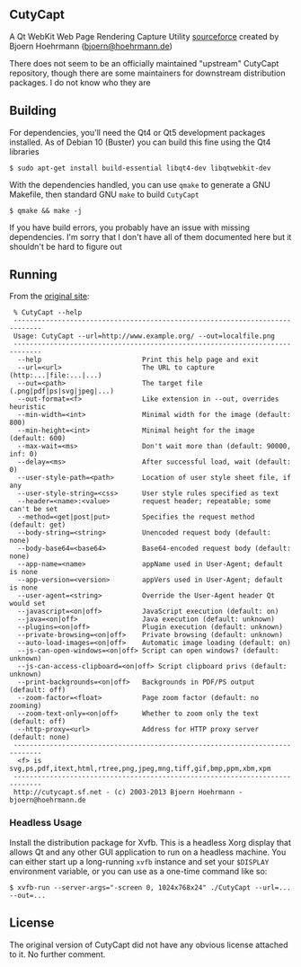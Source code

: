 ## CutyCapt

A Qt WebKit Web Page Rendering Capture Utility [sourceforce](http://cutycapt.sourceforce.net) created by Bjoern Hoehrmann (bjoern@hoehrmann.de)

There does not seem to be an officially maintained "upstream" CutyCapt repository, though there are some maintainers for downstream distribution packages. I do not know who they are

## Building

For dependencies, you'll need the Qt4 or Qt5 development packages installed. As of Debian 10 (Buster) you can build this fine using the Qt4 libraries

```
$ sudo apt-get install build-essential libqt4-dev libqtwebkit-dev
```

With the dependencies handled, you can use `qmake` to generate a GNU Makefile, then standard GNU `make` to build `CutyCapt`

```
$ qmake && make -j
```

If you have build errors, you probably have an issue with missing dependencies. I'm sorry that I don't have all of them documented here but it shouldn't be hard to figure out

## Running

From the [original site](http://cutycapt.sourceforce.net):

```
 % CutyCapt --help
 -----------------------------------------------------------------------------
 Usage: CutyCapt --url=http://www.example.org/ --out=localfile.png            
 -----------------------------------------------------------------------------
  --help                         Print this help page and exit                
  --url=<url>                    The URL to capture (http:...|file:...|...)   
  --out=<path>                   The target file (.png|pdf|ps|svg|jpeg|...)   
  --out-format=<f>               Like extension in --out, overrides heuristic 
  --min-width=<int>              Minimal width for the image (default: 800)   
  --min-height=<int>             Minimal height for the image (default: 600)  
  --max-wait=<ms>                Don't wait more than (default: 90000, inf: 0)
  --delay=<ms>                   After successful load, wait (default: 0)     
  --user-style-path=<path>       Location of user style sheet file, if any    
  --user-style-string=<css>      User style rules specified as text           
  --header=<name>:<value>        request header; repeatable; some can't be set
  --method=<get|post|put>        Specifies the request method (default: get)  
  --body-string=<string>         Unencoded request body (default: none)       
  --body-base64=<base64>         Base64-encoded request body (default: none)  
  --app-name=<name>              appName used in User-Agent; default is none  
  --app-version=<version>        appVers used in User-Agent; default is none  
  --user-agent=<string>          Override the User-Agent header Qt would set  
  --javascript=<on|off>          JavaScript execution (default: on)           
  --java=<on|off>                Java execution (default: unknown)            
  --plugins=<on|off>             Plugin execution (default: unknown)          
  --private-browsing=<on|off>    Private browsing (default: unknown)          
  --auto-load-images=<on|off>    Automatic image loading (default: on)        
  --js-can-open-windows=<on|off> Script can open windows? (default: unknown)  
  --js-can-access-clipboard=<on|off> Script clipboard privs (default: unknown)
  --print-backgrounds=<on|off>   Backgrounds in PDF/PS output (default: off)  
  --zoom-factor=<float>          Page zoom factor (default: no zooming)       
  --zoom-text-only=<on|off>      Whether to zoom only the text (default: off) 
  --http-proxy=<url>             Address for HTTP proxy server (default: none)
 -----------------------------------------------------------------------------
  <f> is svg,ps,pdf,itext,html,rtree,png,jpeg,mng,tiff,gif,bmp,ppm,xbm,xpm    
 -----------------------------------------------------------------------------
 http://cutycapt.sf.net - (c) 2003-2013 Bjoern Hoehrmann - bjoern@hoehrmann.de
```

### Headless Usage

Install the distribution package for Xvfb. This is a headless Xorg display that allows Qt and any other GUI application to run on a headless machine. You can either start up a long-running `xvfb` instance and set your `$DISPLAY` environment variable, or you can use as a one-time command like so:

```
$ xvfb-run --server-args="-screen 0, 1024x768x24" ./CutyCapt --url=... --out=...
```

## License

The original version of CutyCapt did not have any obvious license attached to it. No further comment.
